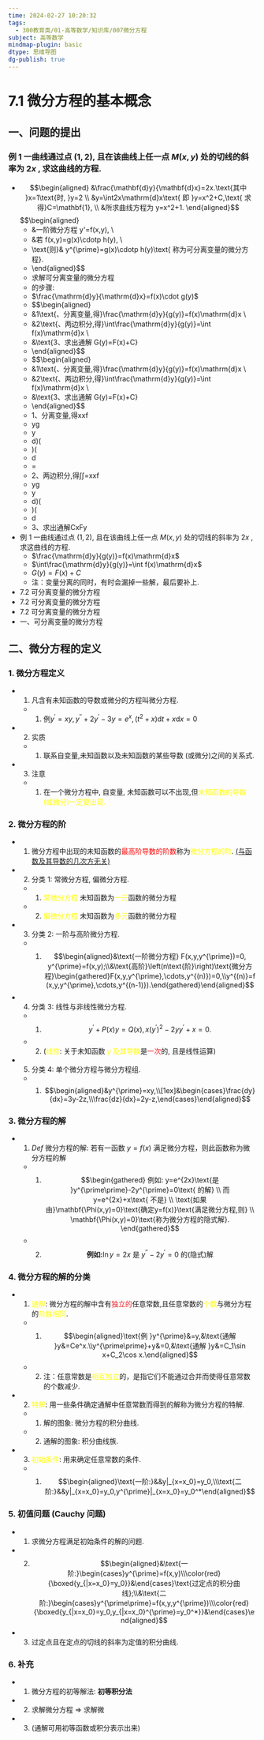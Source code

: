 ```yaml
---
time: 2024-02-27 10:20:32
tags:
  - 300教育类/01-高等数学/知识库/007微分方程
subject: 高等数学
mindmap-plugin: basic
dtype: 思维导图
dg-publish: true
---
```


# 7.1 微分方程的基本概念

## 一、问题的提出

### 例 1 一曲线通过点 $(1,2)$, 且在该曲线上任一点 $M(x,y)$ 处的切线的斜率为 $2x$ , 求这曲线的方程.
- $$\begin{aligned}
   &\frac{\mathbf{d}y}{\mathbf{d}x}=2x.\text{其中 }x=1\text{时, }y=2   \\
   &y=\int2x\mathrm{d}x\text{ 即 }y=x^2+C,\text{ 求得}C=\mathbf{1}, \\
   &所求曲线方程为 y=x^2+1.
   \end{aligned}$$$$\begin{aligned}
    - &一阶微分方程 y'=f(x,y), \\
    - &若  f(x,y)=g(x)\cdotp h(y), \\
    - \text{则}& y^{\prime}=g(x)\cdotp h(y)\text{ 称为可分离变量的微分方程}.
    - \end{aligned}$$
    - 求解可分离变量的微分方程
    - 的步骤:
    - $\frac{\mathrm{d}y}{\mathrm{d}x}=f(x)\cdot g(y)$
    - $$\begin{aligned}
    - &1\text{、分离变量,得}\frac{\mathrm{d}y}{g(y)}=f(x)\mathrm{d}x \\
    - &2\text{、两边积分,得}\int\frac{\mathrm{d}y}{g(y)}=\int f(x)\mathrm{d}x \\
    - &\text{3、求出通解 G(y)=F(x)+C}
    - \end{aligned}$$
    - $$\begin{aligned}
    - &1\text{、分离变量,得}\frac{\mathrm{d}y}{g(y)}=f(x)\mathrm{d}x \\
    - &2\text{、两边积分,得}\int\frac{\mathrm{d}y}{g(y)}=\int f(x)\mathrm{d}x \\
    - &\text{3、求出通解 G(y)=F(x)+C}
    - \end{aligned}$$
    - 1、分离变量,得xxf
    - yg
    - y
    - d)(
    - )(
    - d
    - =
    - 2、两边积分,得∫∫=xxf
    - yg
    - y
    - d)(
    - )(
    - d
    - 3、求出通解CxFy
- 例 1 一曲线通过点 $(1,2)$, 且在该曲线上任一点 $M(x,y)$ 处的切线的斜率为 $2x$ , 求这曲线的方程.
    - $\frac{\mathrm{d}y}{g(y)}=f(x)\mathrm{d}x$
    - $\int\frac{\mathrm{d}y}{g(y)}=\int f(x)\mathrm{d}x$
    - $G(y)=F(x)+C$
    - 注：变量分离的同时，有时会漏掉一些解，最后要补上.
- 7.2 可分离变量的微分方程
- 7.2 可分离变量的微分方程
- 7.2 可分离变量的微分方程
- 一、可分离变量的微分方程

## 二、微分方程的定义

### 1. 微分方程定义
- 1. 凡含有未知函数的导数或微分的方程叫微分方程.
    - 1. $\text{例} y^{\prime}=xy, y^{\prime\prime}+2y^{\prime}-3y=e^x,(t^2+x)\mathrm{d}t+x\mathrm{d}x=0$
- 2. 实质
    - 1. 联系自变量,未知函数以及未知函数的某些导数 (或微分)之间的关系式.
- 3. 注意
    - 1. 在一个微分方程中, 自变量, 未知函数可以不出现,但<font color="#ffff00">未知函数的导数 (或微分)一定要出现.</font>

### 2. 微分方程的阶
- 1. 微分方程中出现的未知函数的<font color="#ff0000">最高阶导数的阶数</font>称为<font color="#ffff00">微分方程的阶</font>. <u>(与函数及其导数的几次方无关)</u>
- 2. 分类 1: 常微分方程, 偏微分方程.
    - 1. <font color="#ffff00">常微分方程</font>  未知函数为<font color="#ffff00">一元</font>函数的微分方程
    - 2. <font color="#ffff00">偏微分方程</font>  未知函数为<font color="#ffff00">多元</font>函数的微分方程
- 3. 分类 2: 一阶与高阶微分方程.
    - 1. $$\begin{aligned}&\text{一阶微分方程} F(x,y,y^{\prime})=0, y^{\prime}=f(x,y);\\&\text{高阶}\left(n\text{阶}\right)\text{微分方程}\begin{gathered}F(x,y,y^{\prime},\cdots,y^{(n)})=0,\\y^{(n)}=f(x,y,y^{\prime},\cdots,y^{(n-1)}).\end{gathered}\end{aligned}$$
- 4. 分类 3: 线性与非线性微分方程.
    - 1. $$y^\prime+P(x)y=Q(x), x(y^\prime)^2-2yy^\prime+x=0.$$
    - 2. (<font color="#ffff00">线性</font>: 关于未知函数 <font color="#ffff00">y 及其导数</font>是<font color=#ed1c24>一次</font>的, 且是线性运算)
- 5. 分类 4: 单个微分方程与微分方程组.
    - 1. $$\begin{aligned}&y^{\prime}=xy,\\[1ex]&\begin{cases}\frac{dy}{dx}=3y-2z,\\\frac{dz}{dx}=2y-z,\end{cases}\end{aligned}$$

### 3. 微分方程的解
- 1. $Def$ 微分方程的解: 若有一函数 $y=f (x)$ 满足微分方程，则此函数称为微分方程的解
    - 1. $$\begin{gathered}
       例如: y=e^{2x}\text{是 }y^{\prime\prime}-2y^{\prime}=0\text{ 的解} \\
       而 y=e^{2x}+x\text{ 不是} \\
       \text{如果由}\mathbf{\Phi(x,y)=0}\text{确定y=f(x)}\text{满足微分方程,则} \\
       \mathbf{\Phi(x,y)=0}\text{称为微分方程的隐式解}. 
       \end{gathered}$$
    - 2. $$\textbf{例如:}\ln y=2x\text{ 是 }y^{\prime\prime}-2y^{\prime}=0\text{ 的}(\text{隐式})\text{解}$$

### 4. 微分方程的解的分类
- 1. <font color="#ffff00">通解</font>: 微分方程的解中含有<font color=#ed1c24>独立的</font>任意常数,且任意常数的<font color="#ffff00">个数</font>与微分方程的<font color="#ffff00">阶数相同</font>.
    - 1. $$\begin{aligned}\text{例 }y^{\prime}&=y,&\text{通解 }y&=Ce^x.\\y^{\prime\prime}+y&=0,&\text{通解 }y&=C_1\sin x+C_2\cos x.\end{aligned}$$
    - 2. 注：任意常数是<font color="#ffff00">相互独立</font>的，是指它们不能通过合并而使得任意常数的个数减少.
- 2. <font color="#ffff00">特解</font>:  用一些条件确定通解中任意常数而得到的解称为微分方程的特解.
    - 1. 解的图象:  微分方程的积分曲线.
    - 2. 通解的图象: 积分曲线族.
- 3. <font color="#ffff00">初始条件</font>: 用来确定任意常数的条件.
    - 1. $$\begin{aligned}\text{一阶:}&&y|_{x=x_0}=y_0,\\\text{二阶:}&&y|_{x=x_0}=y_0,y^{\prime}|_{x=x_0}=y_0^*\end{aligned}$$

### 5. 初值问题 (Cauchy 问题)
- 1. 求微分方程满足初始条件的解的问题.
- 2. $$\begin{aligned}&\text{一阶:}\begin{cases}y^{\prime}=f(x,y)\\\color{red}{\boxed{y_{|x=x_0}=y_0}}&\end{cases}\text{过定点的积分曲线};\\&\text{二阶:}\begin{cases}y^{\prime\prime}=f(x,y,y^{\prime})\\\color{red}{\boxed{y_{|x=x_0}=y_0,y_{|x=x_0}^{\prime}=y_0^*}}&\end{cases}\end{aligned}$$
- 3. 过定点且在定点的切线的斜率为定值的积分曲线.

### 6. **补充**
- 1. 微分方程的初等解法: **初等积分法**
- 2. 求解微分方程 $\Longrightarrow$ 求解微
- 3. (通解可用初等函数或积分表示出来)

